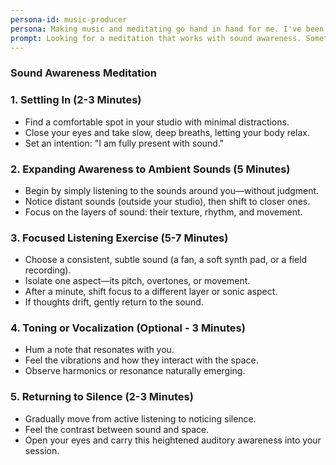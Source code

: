 ```yaml
---
persona-id: music-producer
persona: Making music and meditating go hand in hand for me. I've been experimenting with different meditation soundscapes in my home studio, and the intersection of AI, meditation, and audio is fascinating. Looking forward to exploring how technology can create more immersive meditation experiences.
prompt: Looking for a meditation that works with sound awareness. Something that helps train the ear while also being mindful - thinking about using it as a warm-up before studio sessions.
---
```


### **Sound Awareness Meditation**

### **1. Settling In (2-3 Minutes)**
- Find a comfortable spot in your studio with minimal distractions.
- Close your eyes and take slow, deep breaths, letting your body relax.
- Set an intention: "I am fully present with sound."

### **2. Expanding Awareness to Ambient Sounds (5 Minutes)**
- Begin by simply listening to the sounds around you—without judgment.
- Notice distant sounds (outside your studio), then shift to closer ones.
- Focus on the layers of sound: their texture, rhythm, and movement.

### **3. Focused Listening Exercise (5-7 Minutes)**
- Choose a consistent, subtle sound (a fan, a soft synth pad, or a field recording).
- Isolate one aspect—its pitch, overtones, or movement.
- After a minute, shift focus to a different layer or sonic aspect.
- If thoughts drift, gently return to the sound.

### **4. Toning or Vocalization (Optional - 3 Minutes)**
- Hum a note that resonates with you.
- Feel the vibrations and how they interact with the space.
- Observe harmonics or resonance naturally emerging.

### **5. Returning to Silence (2-3 Minutes)**
- Gradually move from active listening to noticing silence.
- Feel the contrast between sound and space.
- Open your eyes and carry this heightened auditory awareness into your session.
